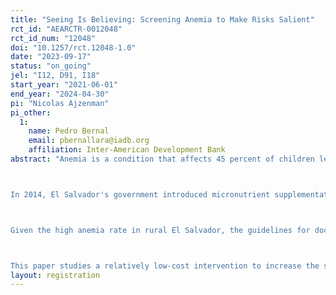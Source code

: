 ```yaml
---
title: "Seeing Is Believing: Screening Anemia to Make Risks Salient"
rct_id: "AEARCTR-0012048"
rct_id_num: "12048"
doi: "10.1257/rct.12048-1.0"
date: "2023-09-17"
status: "on_going"
jel: "I12, D91, I18"
start_year: "2021-06-01"
end_year: "2024-04-30"
pi: "Nicolas Ajzenman"
pi_other:
  1:
    name: Pedro Bernal
    email: pbernallara@iadb.org
    affiliation: Inter-American Development Bank
abstract: "Anemia is a condition that affects 45 percent of children less than five in low- and middle-income countries (WHO, 2016). In El Salvador approximately one out of every two children 6- to 23-month-old in the poorest municipalities, has some anemia. If untreated, anemia can reduce cognitive capacity, increase the risk of infections, and, in the long term, cause permanent loss of productive capacity (Hass and Brownlie, 2001; Horton and Ross, 2003). According to the WHO, iron deficiency is the most common cause of anemia, and estimates indicate that about half of anemia cases worldwide could be due to this cause (Ezzati et al 2014). Most cases of iron deficiency anemia can be effectively prevented and treated in several ways (De-Regil et al, 2011; WHO, 2016b): increasing the intake of foods with high and easily absorbed iron content (mostly those from animal original such as beef, poultry, fish, among others), or with iron supplementation. Typical forms of supplementation are ferrous sulphate or micronutrient powders, which combine iron with other basic nutrients. In low-income settings, supplementation for prevention and treatment is the most common approach as there might be limited availability of iron-rich foods in households in these settings.  

In 2014, El Salvador's government introduced micronutrient supplementation as a preventive treatment for anemia among children 6 to 23 months old. The program involved providing micronutrients free of charge to children aged 6 to 23 months old during child well-visits, developing a social marketing campaign to inform the population of the benefits of micronutrients, educating caregivers on strategies to improve diet and provide supplementation, providing tools to track adherence, and following-up and monitoring adherence through home visits of community health workers (CHW). Although there was a high take-up of micronutrient powders,  the program fell short of increasing substantially treatment adherence  (Bernal et al., 2020). Treatment adherence can be challenging at scale. In the case of micronutrients, it involves providing them daily for 60 days straight every six months. Other common forms of iron supplementation, such as ferrous sulfate require daily doses non-stop. A correct adherence is crucial for the effectiveness of the program but is challenging from a behavioral perspective. Several biases could prevent caregivers to fully adhere to the treatment (limited attention, mistaken beliefs about anemia or the treatment, among others). A qualitative study by Bernal et al. (2020) showed that in the case of El Salvador, caregivers do not make a correct assessment of the cost-benefit analysis of an adequate adherence to treatment, mostly since anemia symptoms can go easily unnoticed, and benefits of treatment are mostly long-term. 

Given the high anemia rate in rural El Salvador, the guidelines for doctors are to prescribe micronutrients to every child between certain ages without testing. Given that there are no relevant side effects of micronutrients even for healthy children and that the probability of having anemia in low-income setting is high, common practice indicates that is that it would not be cost-effective to make anemia screening part of child well visits. As a result, anemia ends up being less salient that other potential diseases and caregivers tend to underscore the risk of their children developing anemia.

This paper studies a relatively low-cost intervention to increase the salience of anemia in order to adjust the caregivers' beliefs related to the probability of their children developing anemia. The intervention involved the introduction of non-invasive anemia screening for children under five years old in primary care units of the Ministry of Health as part of previously established child preventive visits. The main hypothesis behind the intervention is that increasing the saliency of anemia through the non-invasive screening will influence adherence to treatment for this condition. Screening in the treatment group took place during preventive checkups of children at ages 12, 18, 24, 36, 48, and 60 months old. During the screening, health workers explained to caregivers the purpose of the screening and its results using communications materials developed for the intervention. In addition, they provided information and counseling to caregivers regarding the adequate treatment established in clinical guidelines based on the screening result (no anemia, mild, moderate, or severe anemia). In the case of no anemia (even if in the margin), health workers encouraged caregivers to continue with the preventive treatment to keep their children healthy. The intervention was jointly developed with the Ministry of Health with support from technical experts in nutrition. The device used for non-invasive screening will be Massimo’s Rad-67, whose technology has been previously used in clinical settings (Parker et al, 2018) and population-level studies (Shamah Levy et al, 2017). The intervention started in April 2022 and is expected to end in December 2023. "
layout: registration
---
```


